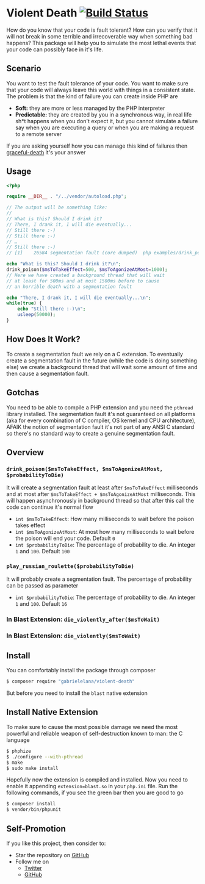 # Violent Death [![Build Status](https://travis-ci.org/gabrielelana/violent-death.svg?branch=master)](https://travis-ci.org/gabrielelana/violent-death)
How do you know that your code is fault tolerant? How can you verify that it will not break in some terrible and irrecoverable way when something bad happens? This package will help you to simulate the most lethal events that your code can possibly face in it's life.

## Scenario
You want to test the fault tolerance of your code. You want to make sure that your code will always leave this world with things in a consistent state. The problem is that the kind of failure you can create inside PHP are
* **Soft:** they are more or less managed by the PHP interpreter
* **Predictable:** they are created by you in a synchronous way, in real life sh*t happens when you don't expect it, but you cannot simulate a failure say when you are executing a query or when you are making a request to a remote server

If you are asking yourself how you can manage this kind of failures then [graceful-death](https://github.com/gabrielelana/graceful-death) it's your answer

## Usage
```php
<?php

require __DIR__ . "/../vendor/autoload.php";

// The output will be something like:
//
// What is this? Should I drink it?
// There, I drank it, I will die eventually...
// Still there :-)
// Still there :-)
// …
// Still there :-)
// [1]    26584 segmentation fault (core dumped)  php examples/drink_poison.php

echo "What is this? Should I drink it?\n";
drink_poison($msToTakeEffect=500, $msToAgonizeAtMost=1000);
// Here we have created a background thread that will wait
// at least for 500ms and at most 1500ms before to cause
// an horrible death with a segmentation fault

echo "There, I drank it, I will die eventually...\n";
while(true) {
    echo "Still there :-)\n";
    usleep(50000);
}
```

## How Does It Work?
To create a segmentation fault we rely on a C extension. To eventually create a segmentation fault in the future (while the code is doing something else) we create a background thread that will wait some amount of time and then cause a segmentation fault.

## Gotchas
You need to be able to compile a PHP extension and you need the `pthread` library installed. The segmentation fault it's not guaranteed on all platforms (aka for every combination of C compiler, OS kernel and CPU architecture), AFAIK the notion of segmentation fault it's not part of any ANSI C standard so there's no standard way to create a genuine segmentation fault.

## Overview

### `drink_poison($msToTakeEffect, $msToAgonizeAtMost, $probabilityToDie)`
It will create a segmentation fault at least after `$msToTakeEffect` milliseconds and at most after `$msToTakeEffect + $msToAgonizeAtMost` milliseconds. This will happen asynchronously in background thread so that after this call the code can continue it's normal flow
* `int $msToTakeEffect`: How many milliseconds to wait before the poison takes effect
* `int $msToAgonizeAtMost`: At most how many milliseconds to wait before the poison will end your code. Default `0`
* `int $probabilityToDie`: The percentage of probability to die. An integer `1` and `100`. Default `100`

### `play_russian_roulette($probabilityToDie)`
It will probably create a segmentation fault. The percentage of probability can be passed as parameter
* `int $probabilityToDie`: The percentage of probability to die. An integer `1` and `100`. Default `16`

### In Blast Extension: `die_violently_after($msToWait)`
### In Blast Extension: `die_violently($msToWait)`

## Install
You can comfortably install the package through composer
```sh
$ composer require "gabrielelana/violent-death"
```
But before you need to install the `blast` native extension

## Install Native Extension
To make sure to cause the most possible damage we need the most powerful and reliable weapon of self-destruction known to man: the C language
```sh
$ phphize
$ ./configure --with-pthread
$ make
$ sudo make install
```
Hopefully now the extension is compiled and installed. Now you need to enable it appending `extension=blast.so` in your `php.ini` file. Run the following commands, if you see the green bar then you are good to go
```sh
$ composer install
$ vendor/bin/phpunit
```

## Self-Promotion
If you like this project, then consider to:
* Star the repository on [GitHub](https://github.com/gabrielelana/graceful-death)
* Follow me on
  * [Twitter](http://twitter.com/gabrielelana)
  * [GitHub](https://github.com/gabrielelana)
